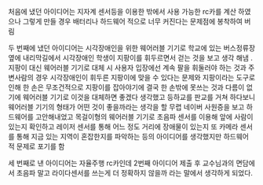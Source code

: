 처음에 냈던 아이디어는 지자계 센서등을 이용한 밖에서 사용 가능한 rc카를 계산 하였으나 그렇게 만들 경우 배터리나 하드웨어 적으로 너무 커진다는 문제점에 봉착하여 버림

두 번째에 냈던 아이디어는 시각장애인을 위한 웨어러블 기기로 학교에 있는 버스정류장 옆에 내리막길에서 시각장애인 학생이 지팡이를 휘두르면서 걷는 것을 보고 생각 해냄 . 
지팡이 대신 웨어러블 기기로 대체 시 사용자 입장에선 계속 팔을 휘둘러야 하는 것과 주변사람의 경우 시각장애인이 휘두른 지팡이에 맞을 수 있다는 문제와 지팡이라는 도구로 인해 한 손은 무조건적으로 지팡이를 잡아야기에 결국 한 손밖에 못쓰는 것과 다름이 없기에 웨어러블 기기로 이것을 대체하면 좋겠다 생각했고 등하교를 판교를 거쳐 하다보니 웨어러블 기기의 형태가 어떤 것이 좋을까라는 생각을 할 무렵 네이버 사원증을 보고 하드웨어를 고안해내었고 
목걸이형의 웨어러블 기기로 초음파 센서를 이용해 앞에 사람이 있는지 확인하고 레이저 센서를 통해 어느 정도 거리에 장애물이 있는지 또 카메라 센서를 통해 지금 있는 지역이 혼잡한지를 파악하는 등의 아이디어를 생각했지만 하드웨어 적 문제로 포기를 함 

세 번째로 낸 아이디어는 자율주행 rc카인데 2번째 아이디어 제출 후 교수님과의 면담에서 초음파 말고 라이다센서를 쓰는게 더 정확하지 않을까 라는 말에서 생각하게 되었다.

